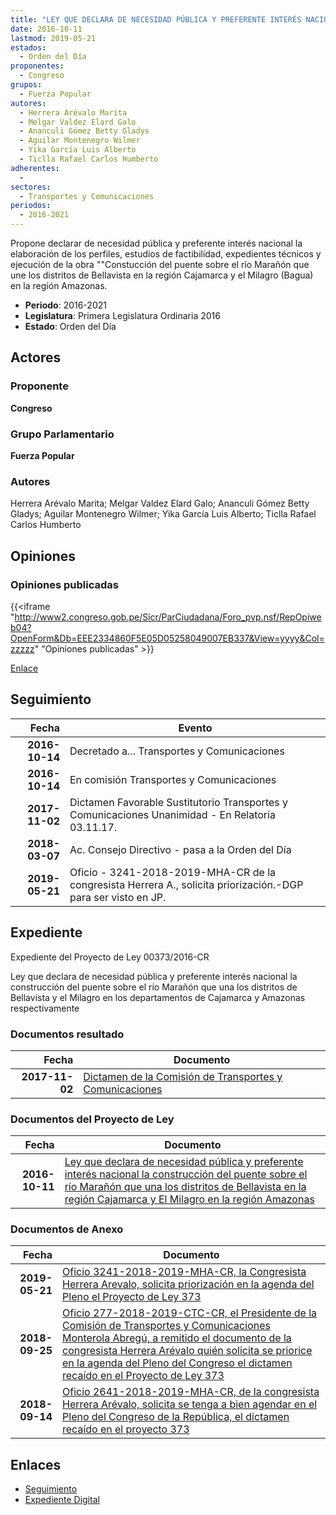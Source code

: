 ```yaml
---
title: "LEY QUE DECLARA DE NECESIDAD PÚBLICA Y PREFERENTE INTERÉS NACIONAL LA CONSTRUCCIÓN DEL PUENTE SOBRE EL RÍO MARAÑÓN QUE UNA LOS DISTRITOS DE BELLAVISTA EN LA REGIÓN CAJAMARCA Y EL MILAGRO EN LA REGIÓN AMAZONAS"
date: 2016-10-11
lastmod: 2019-05-21
estados: 
  - Orden del Día
proponentes: 
  - Congreso
grupos: 
  - Fuerza Popular
autores: 
  - Herrera Arévalo Marita
  - Melgar Valdez Elard Galo
  - Ananculi Gómez Betty Gladys
  - Aguilar Montenegro Wilmer
  - Yika García Luis Alberto
  - Ticlla Rafael Carlos Humberto
adherentes: 
  - 
sectores: 
  - Transportes y Comunicaciones
periodos: 
  - 2016-2021
---
```


Propone declarar de necesidad pública y preferente interés nacional la elaboración de los perfiles, estudios de factibilidad, expedientes técnicos y ejecución de la obra ""Constucción del puente sobre el río Marañón que une los distritos de Bellavista en la región Cajamarca y el Milagro (Bagua) en la región Amazonas.

- **Periodo**: 2016-2021
- **Legislatura**: Primera Legislatura Ordinaria 2016
- **Estado**: Orden del Día

## Actores

### Proponente

**Congreso**

### Grupo Parlamentario

**Fuerza Popular**

### Autores

Herrera Arévalo Marita; Melgar Valdez Elard Galo; Ananculi Gómez Betty Gladys; Aguilar Montenegro Wilmer; Yika García Luis Alberto; Ticlla Rafael Carlos Humberto


## Opiniones

### Opiniones publicadas

{{<iframe "http://www2.congreso.gob.pe/Sicr/ParCiudadana/Foro_pvp.nsf/RepOpiweb04?OpenForm&Db=EEE2334860F5E05D05258049007EB337&View=yyyy&Col=zzzzz" "Opiniones publicadas" >}}

[Enlace](http://www2.congreso.gob.pe/Sicr/ParCiudadana/Foro_pvp.nsf/RepOpiweb04?OpenForm&Db=EEE2334860F5E05D05258049007EB337&View=yyyy&Col=zzzzz)

## Seguimiento

| Fecha | Evento |
|------:|--------|
| **2016-10-14** | Decretado a... Transportes y Comunicaciones|
| **2016-10-14** | En comisión Transportes y Comunicaciones|
| **2017-11-02** | Dictamen Favorable Sustitutorio Transportes y Comunicaciones Unanimidad - En Relatoría 03.11.17.|
| **2018-03-07** | Ac. Consejo Directivo - pasa a la Orden del Día|
| **2019-05-21** | Oficio - 3241-2018-2019-MHA-CR de la congresista Herrera A., solicita priorización.-DGP para ser visto en JP.|


## Expediente

Expediente del Proyecto de Ley 00373/2016-CR

Ley que declara de necesidad pública y preferente interés nacional la construcción del puente sobre el río Marañón que una los distritos de Bellavista y el Milagro en los departamentos de Cajamarca y Amazonas respectivamente


### Documentos resultado

| Fecha | Documento |
|------:|--------|
| **2017-11-02** | [Dictamen de la Comisión de Transportes y Comunicaciones](http://www.leyes.congreso.gob.pe/Documentos/2016_2021/ADLP/Normas_Legales/30665-LEY.pdf) |

### Documentos del Proyecto de Ley

| Fecha | Documento |
|------:|--------|
| **2016-10-11** | [Ley que declara de necesidad pública y preferente interés nacional la construcción del puente sobre el río Marañón que una los distritos de Bellavista en la región Cajamarca y El Milagro en la región Amazonas](http://www.leyes.congreso.gob.pe/Documentos/2016_2021/Proyectos_de_Ley_y_de_Resoluciones_Legislativas/PL0037320161011.pdf) |

### Documentos de Anexo

| Fecha | Documento |
|------:|--------|
| **2019-05-21** | [Oficio 3241-2018-2019-MHA-CR, la Congresista Herrera Arevalo, solicita priorización en la agenda del Pleno el Proyecto de Ley 373](http://www.leyes.congreso.gob.pe/Documentos/2016_2021/Oficios/Congresistas/OFICIO-3241-2018-2019-MHA-CR.pdf) |
| **2018-09-25** | [Oficio 277-2018-2019-CTC-CR, el Presidente de la Comisión de Transportes y Comunicaciones Monterola Abregú, a remitido el documento de la congresista Herrera Arévalo quién solicita se priorice en la agenda del Pleno del Congreso el dictamen recaído en el Proyecto de Ley 373](http://www.leyes.congreso.gob.pe/Documentos/2016_2021/Oficios/Comisiones_Ordinarias/OFICIO-277-2018-2019-CTC-CR.PDF) |
| **2018-09-14** | [Oficio 2641-2018-2019-MHA-CR, de la congresista Herrera Arévalo, solicita se tenga a bien agendar en el Pleno del Congreso de la República, el dictamen recaído en el proyecto 373](http://www.leyes.congreso.gob.pe/Documentos/2016_2021/Oficios/Congresistas/OFICIO-2641-2018-2019-MHA-CR.pdf) |

## Enlaces 

- [Seguimiento](http://www2.congreso.gob.pe/Sicr/TraDocEstProc/CLProLey2016.nsf/f7fff46988ca05b1052578e100829cc7/da447f9b5a9ad36d052580490077b3f9?OpenDocument)
- [Expediente Digital](http://www2.congreso.gob.pe/Sicr/TraDocEstProc/CLProLey2016.nsf/f7fff46988ca05b1052578e100829cc7/da447f9b5a9ad36d052580490077b3f9?OpenDocument&Click=05257FB7005EB655.eb71d0cf91d8294e05256cdf006b5706/$Body/0.1C6C)

